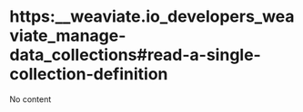 # https:\_\_weaviate.io_developers_weaviate_manage-data_collections#read-a-single-collection-definition

No content
